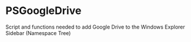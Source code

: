 # PSGoogleDrive
Script and functions needed to add Google Drive to the Windows Explorer Sidebar (Namespace Tree)
